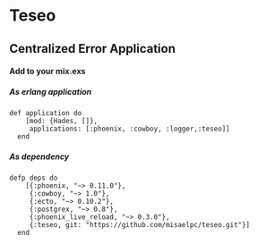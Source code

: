 Teseo
=====

## Centralized Error Application 

#### Add to your mix.exs

##### As erlang application

```
def application do
    [mod: {Hades, []},
     applications: [:phoenix, :cowboy, :logger,:teseo]]
  end
```

##### As dependency
```
defp deps do
    [{:phoenix, "~> 0.11.0"},
     {:cowboy, "~> 1.0"},
     {:ecto, "~> 0.10.2"},
     {:postgrex, "~> 0.8"},
     {:phoenix_live_reload, "~> 0.3.0"},
     {:teseo, git: "https://github.com/misaelpc/teseo.git"}]
  end